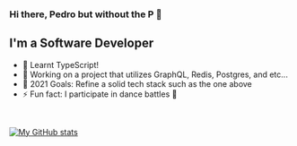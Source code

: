 ### Hi there, Pedro but without the P 👋

## I'm a Software Developer

- 🔭 Learnt TypeScript! 
- 🌱 Working on a project that utilizes GraphQL, Redis, Postgres, and etc...
- 🥅 2021 Goals: Refine a solid tech stack such as the one above
- ⚡ Fun fact: I participate in dance battles 💃

<br />

[![My GitHub stats](https://github-readme-stats.vercel.app/api?username=Nog-bs)](https://github.com/anuraghazra/github-readme-stats)

